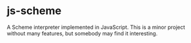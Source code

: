 # js-scheme
A Scheme interpreter implemented in JavaScript. This is a minor project without many features, but somebody may find it interesting.
